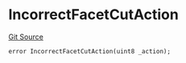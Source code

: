 # IncorrectFacetCutAction
[Git Source](https://github.com/thrackle-io/rules-engine/blob/54db83a2c72adaf3bc2196e69cb3cf728347d98b/src/protocol/economic/ruleProcessor/RuleProcessorDiamondLib.sol)


```solidity
error IncorrectFacetCutAction(uint8 _action);
```

